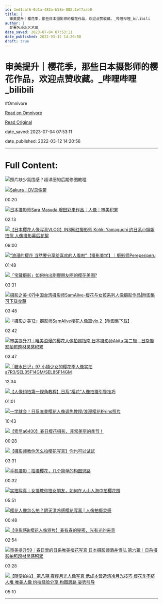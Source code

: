 ```yaml
---
id: 1ed1caf6-0d1a-482a-b58e-802c1ef7aab0
title: |
  审美提升｜樱花季，那些日本摄影师的樱花作品，欢迎点赞收藏。_哔哩哔哩_bilibili
author: |
  非著名滑水艺术家
date_saved: 2023-07-04 07:53:11
date_published: 2022-03-12 14:20:58
draft: true
---
```


# 审美提升｜樱花季，那些日本摄影师的樱花作品，欢迎点赞收藏。_哔哩哔哩_bilibili
#Omnivore

[Read on Omnivore](https://omnivore.app/me/bilibili-18920bfdb28)

[Read Original](https://www.bilibili.com/video/BV13i4y1C7hJ?buvid=YE433CEEB3EBA4BE4C0884F5FF3AC318255B&is_story_h5=false&mid=hvzYm2bmsPFgDDG%252F8fnFxg%253D%253D&p=1&plat_id=116&share_from=ugc&share_medium=iphone&share_plat=ios&share_session_id=01DFA0E2-82CA-4346-860C-4292F8949BD0&share_source=COPY&share_tag=s_i&timestamp=1679697244&unique_k=ANbN9zh&up_id=38923527&vd_source=4b9236bc35f06232dec347663e3069a6)

date_saved: 2023-07-04 07:53:11

date_published: 2022-03-12 14:20:58

--- 

# Full Content: 

![照片缺少氛围感？超详细的后期修图教程](https://proxy-prod.omnivore-image-cache.app/0x0,sppaZyDBkxUDly5NYY2m4UA_CJlwy1OXmKml5tGPFSwU/https://i0.hdslb.com/bfs/legacy/75ac5271c045b055f2ab7a6b3cec90a2aa998887.png@336w_190h_!web-video-rcmd-cover.webp)

[![Sakura｜DV录像带](https://proxy-prod.omnivore-image-cache.app/0x0,sKq3ERAln4-AurVJ3jhqeP7xPHtMmCGihTWPmF0qTS4I/https://i0.hdslb.com/bfs/archive/f6e385c04643e02b8ea43cf92c3aeb6018274f0e.jpg@336w_190h_!web-video-rcmd-cover.webp)](https://www.bilibili.com/video/BV1c84y1t7yW/?spm%5Fid%5Ffrom=333.788.recommend%5Fmore%5Fvideo.0)

00:20

[![日本摄影师Sara Masuda 增田彩来作品｜人像｜审美积累](https://proxy-prod.omnivore-image-cache.app/0x0,scCVXf86fICkjLNH7N4rzcohiqm7VhNYNFGFOAFfRJmo/https://i0.hdslb.com/bfs/archive/0b558a7abbb10705d85a43a74019a8c3828b314e.jpg@336w_190h_!web-video-rcmd-cover.webp)](https://www.bilibili.com/video/BV1Vu41197vg/?spm%5Fid%5Ffrom=333.788.recommend%5Fmore%5Fvideo.1)

02:13

[![【日本樱花人像写真VLOG】INS网红摄影师 Kohki Yamaguchi 约日系小姐姐拍照 人像摄影幕后花絮](https://proxy-prod.omnivore-image-cache.app/0x0,sBmXOsjvh8KhSaCb159hKc0lZhr9aEGMS8Cv66l_wZ9Q/https://i2.hdslb.com/bfs/archive/6f9008b817bc82cff2664b822906c3f432f45742.png@336w_190h_!web-video-rcmd-cover.webp)](https://www.bilibili.com/video/BV1v64y1D7AK/?spm%5Fid%5Ffrom=333.788.recommend%5Fmore%5Fvideo.2)

09:00

[![“浪漫的樱花 当然要分享给喜欢的人看啦”【摄影美学】｜摄影师Pereperiperu](https://proxy-prod.omnivore-image-cache.app/0x0,svEajs1xPx1ZJzjphqLkgDumZyFTsP7BuJX8TRV8E-x8/https://i0.hdslb.com/bfs/archive/bc2bf2408875dd2c7522c510519323583ae5dde9.jpg@336w_190h_!web-video-rcmd-cover.webp)](https://www.bilibili.com/video/BV1Lo4y1a7XY/?spm%5Fid%5Ffrom=333.788.recommend%5Fmore%5Fvideo.3)

01:48

[![「宝藏摄影」如何拍出刷爆朋友圈的樱花美图?](https://proxy-prod.omnivore-image-cache.app/0x0,s6IAGT1yvr8P216Tt0IaLhYQjkBZakDy5LnFDMatn2nM/https://i1.hdslb.com/bfs/archive/a2a0750025abbd54d6e7c0be91024286a3bc3e6a.jpg@336w_190h_!web-video-rcmd-cover.webp)](https://www.bilibili.com/video/BV1J8411F7X7/?spm%5Fid%5Ffrom=333.788.recommend%5Fmore%5Fvideo.4)

03:31

[![摄影之美-07|中国台湾摄影师SamAlive-樱花与女孩系列人像摄影作品|附图集可下载收藏](https://proxy-prod.omnivore-image-cache.app/0x0,s2UWm0B8UAxitdaXCRVgbq-WmISbBVB_CiQcnmCLdu5w/https://i2.hdslb.com/bfs/archive/60359f32a352cf454b2166bedb9d82e11b7bb188.jpg@336w_190h_!web-video-rcmd-cover.webp)](https://www.bilibili.com/video/BV1bL411r73t/?spm%5Fid%5Ffrom=333.788.recommend%5Fmore%5Fvideo.5)

03:48

[![『摄影之美12』摄影师SamAlive樱花人像篇vlo.2【附图集下载】](https://proxy-prod.omnivore-image-cache.app/0x0,sZ9F9cUDIspT1rLysGZyVuJI5ET2Y-RNo15XvvfFRN5Q/https://i0.hdslb.com/bfs/archive/fd8a486d422203342e6f22dad98edb640f94492a.jpg@336w_190h_!web-video-rcmd-cover.webp)](https://www.bilibili.com/video/BV1cs4y1j76M/?spm%5Fid%5Ffrom=333.788.recommend%5Fmore%5Fvideo.6)

02:42

[![审美提升71｜唯美浪漫的樱花人像拍照指南 日本摄影师Akita 第二辑｜日杂摄影拍照题材灵感积累](https://proxy-prod.omnivore-image-cache.app/0x0,szCO8jZDUkdNbMoIHsKmSkMLE1ba7k0Yo9hUjS_I9Pu8/https://i1.hdslb.com/bfs/archive/89655a31ace707cbf997db4486206ed541defa83.jpg@336w_190h_!web-video-rcmd-cover.webp)](https://www.bilibili.com/video/BV1DT411r7bZ/?spm%5Fid%5Ffrom=333.788.recommend%5Fmore%5Fvideo.7)

03:47

[![「糖水日记」97 小镇少女的樱花季人像实拍 a7R3/SEL35F14GM/SEL85F14GM](https://proxy-prod.omnivore-image-cache.app/0x0,sDSKHKk_pIaTNR7DB_E1QjqPBkDtPiAgF3iSsScOZhjo/https://i2.hdslb.com/bfs/archive/c8764e01856acd5ecdaf3d15be7f8b859146f632.jpg@336w_190h_!web-video-rcmd-cover.webp)](https://www.bilibili.com/video/BV1g64y117FN/?spm%5Fid%5Ffrom=333.788.recommend%5Fmore%5Fvideo.8)

12:34

[![【人像约拍第一视角教程】日系“樱花”人像拍摄引导技巧](https://proxy-prod.omnivore-image-cache.app/0x0,sfUgitDROW_24NpWimhqGDkCEBph6lf0LU6KOPEE13mk/https://i0.hdslb.com/bfs/archive/bfa116a0adf0f6f814199f2d550abec1775661d9.jpg@336w_190h_!web-video-rcmd-cover.webp)](https://www.bilibili.com/video/BV1924y1x7sG/?spm%5Fid%5Ffrom=333.788.recommend%5Fmore%5Fvideo.9)

01:01

[![一学就会！日系唯美樱花人像调色教程/浪漫樱花粉/ins照片](https://proxy-prod.omnivore-image-cache.app/0x0,sSsz0Gb5jIxZKFij6d2kQQroFzURUjTJHMAB5Mz3nhYM/https://i1.hdslb.com/bfs/archive/62688fe9366e19ba9f2f8beb59616a217454b8c6.jpg@336w_190h_!web-video-rcmd-cover.webp)](https://www.bilibili.com/video/BV14b4y1s7Lp/?spm%5Fid%5Ffrom=333.788.recommend%5Fmore%5Fvideo.10)

10:43

[![【索尼a6400】春日樱花摄影，非常美丽的季节！](https://proxy-prod.omnivore-image-cache.app/0x0,sQ6y_fWijNnQJ_jWkvOXssBkiTD9w-vBjjzXbMT3_S4E/https://i0.hdslb.com/bfs/archive/8b617ed55a34ba61a1625d9b38dd077706a4494a.jpg@336w_190h_!web-video-rcmd-cover.webp)](https://www.bilibili.com/video/BV1UF411s7yq/?spm%5Fid%5Ffrom=333.788.recommend%5Fmore%5Fvideo.11)

00:28

[![【摄影师教你怎么拍樱花写真】你也可以试试](https://proxy-prod.omnivore-image-cache.app/0x0,sJ47WqGkO6p2dmmzOWqc3IvrypEC2azr4y8qLbLRKtKU/https://i2.hdslb.com/bfs/archive/2a6fde64a611fc9987e0435019413008efc7ac6b.jpg@336w_190h_!web-video-rcmd-cover.webp)](https://www.bilibili.com/video/BV1cM411s7Sm/?spm%5Fid%5Ffrom=333.788.recommend%5Fmore%5Fvideo.12)

03:31

[![手机摄影：拍摄樱花，几个简单的构图思路](https://proxy-prod.omnivore-image-cache.app/0x0,sYj3uKw-nfDxdimxhi1XQfwRhAAbVBsFb4UPdhpb3smo/https://i1.hdslb.com/bfs/archive/14e3727e744ce347f79dfbece4072ae6d272cfd9.jpg@336w_190h_!web-video-rcmd-cover.webp)](https://www.bilibili.com/video/BV1YB4y1P73e/?spm%5Fid%5Ffrom=333.788.recommend%5Fmore%5Fvideo.13)

00:32

[![实拍写真｜女摄教你拍女朋友，如何在人山人海中拍樱花照](https://proxy-prod.omnivore-image-cache.app/0x0,s01JngUqy6ipONo_LQYc3pYqec1LLW2jlXoM6_QqeQVc/https://i1.hdslb.com/bfs/archive/19cf765b19cc03dad1f89e58cae8735f713dd851.jpg@336w_190h_!web-video-rcmd-cover.webp)](https://www.bilibili.com/video/BV1Yv411772w/?spm%5Fid%5Ffrom=333.788.recommend%5Fmore%5Fvideo.14)

05:51

[![樱花人像怎么拍？阴天清冷感樱花写真 | 人像拍摄灵感](https://proxy-prod.omnivore-image-cache.app/0x0,s6YOCS5t1iLM_PkYdoItFuzBcxmGYFztV5zfsaKOSdWg/https://i2.hdslb.com/bfs/archive/b2f430cd58ba5d75d8b3d97bfcf7bb07648ad9d6.jpg@336w_190h_!web-video-rcmd-cover.webp)](https://www.bilibili.com/video/BV1M24y177KK/?spm%5Fid%5Ffrom=333.788.recommend%5Fmore%5Fvideo.15)

00:48

[![【电影感jk樱花人像短片】春有春的秘密，光有光的来意](https://proxy-prod.omnivore-image-cache.app/0x0,s_7_fSMHQWLqvT2ZRBCqPxcYB_l4klfvidUCVoFUqbxg/https://i1.hdslb.com/bfs/archive/0711452932366453921e6f326b4f4ad9b3ce5857.jpg@336w_190h_!web-video-rcmd-cover.webp)](https://www.bilibili.com/video/BV1GL4y1F7RY/?spm%5Fid%5Ffrom=333.788.recommend%5Fmore%5Fvideo.16)

02:54

[![审美提升59｜春日里的日系唯美樱花写真 日本摄影师酒井贵弘 第六辑｜日杂摄影拍照题材灵感积累](https://proxy-prod.omnivore-image-cache.app/0x0,sCpPVbOLkI1CV41_yA5fX7mEVRzf1T6L-4xoFZN-DCGo/https://i0.hdslb.com/bfs/archive/8e4f4315153975955fdef0ac64233b9301dc4773.jpg@336w_190h_!web-video-rcmd-cover.webp)](https://www.bilibili.com/video/BV1nA411y7Du/?spm%5Fid%5Ffrom=333.788.recommend%5Fmore%5Fvideo.17)

03:28

[![【随便拍拍】 第八期 夜樱月光人像写真 低成本营造清冷月光技巧 樱花季不挤人堆 唯美人像  约拍经验分享 构图思路 姿势引导](https://proxy-prod.omnivore-image-cache.app/0x0,s-2WjyooyhPtT6HwfdCq513cnj_HYHO94-rTAZP4jWZ8/https://i2.hdslb.com/bfs/archive/7d9bde1c51d1f2861a0e3e1139338f561d2d060c.jpg@336w_190h_!web-video-rcmd-cover.webp)](https://www.bilibili.com/video/BV1Hu411z7Ss/?spm%5Fid%5Ffrom=333.788.recommend%5Fmore%5Fvideo.18)

05:10

---

